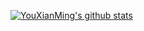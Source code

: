 [![YouXianMing's github stats](https://github-readme-stats.vercel.app/api?username=YouXianMing&&theme=buefy)](https://github.com/YouXianMing)

<!--
https://github.com/anuraghazra/github-readme-stats/tree/master/themes
**YouXianMing/YouXianMing** is a ✨ _special_ ✨ repository because its `README.md` (this file) appears on your GitHub profile.

Here are some ideas to get you started:

- 🔭 I’m currently working on ...
- 🌱 I’m currently learning ...
- 👯 I’m looking to collaborate on ...
- 🤔 I’m looking for help with ...
- 💬 Ask me about ...
- 📫 How to reach me: ...
- 😄 Pronouns: ...
- ⚡ Fun fact: ...
-->
